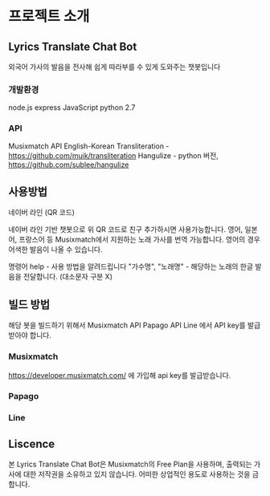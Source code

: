 # 프로젝트 소개 #
## Lyrics Translate Chat Bot ##
외국어 가사의 발음을 전사해 쉽게 따라부를 수 있게 도와주는 챗봇입니다

### 개발환경 ###
node.js
express
JavaScript
python 2.7

### API ###
Musixmatch API
English-Korean Transliteration - https://github.com/muik/transliteration
Hangulize - python 버전, https://github.com/sublee/hangulize

## 사용방법 ##
네이버 라인
(QR 코드)

네이버 라인 기반 챗봇으로 위 QR 코드로 친구 추가하시면 사용가능합니다.
영어, 일본어, 프랑스어 등 Musixmatch에서 지원하는 노래 가사를 번역 가능합니다.
영어의 경우 어색한 발음이 나올 수 있습니다.

명령어
help - 사용 방법을 알려드립니다
"가수명", "노래명" - 해당하는 노래의 한글 발음을 전달합니다. (대소문자 구분 X)

## 빌드 방법  ##
해당 봇을 빌드하기 위해서
Musixmatch API
Papago API
Line
에서 API key를 발급받아야 합니다.

### Musixmatch ###
https://developer.musixmatch.com/ 에 가입해 api key를 발급받습니다.

### Papago ###

### Line ###


## Liscence ##
본 Lyrics Translate Chat Bot은 Musixmatch의 Free Plan을 사용하며,
출력되는 가사에 대한 저작권을 소유하고 있지 않습니다. 어떠한 상업적인 용도로 사용하는 것을 금합니다.
